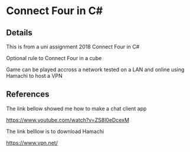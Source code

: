 Connect Four in C#
==================

Details
-------
This is from a uni assignment 2018 Connect Four in C#

Optional rule to Connect Four in a cube

Game can be played accross a network tested on a LAN and online using
Hamachi to host a VPN

References
----------
The link bellow showed me how to make a chat client app

https://www.youtube.com/watch?v=ZS8l0eDcexM

The link belllow is to download Hamachi

https://www.vpn.net/
